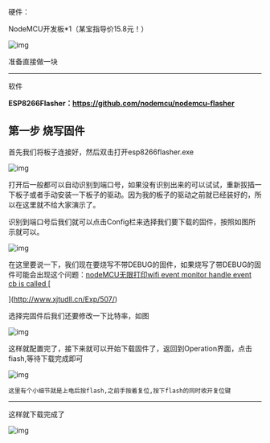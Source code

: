 硬件：

NodeMCU开发板*1（某宝指导价15.8元！）

![img](https://hongecho.oss-cn-hangzhou.aliyuncs.com/images/1917743-20200329152335095-121155949.jpg)



准备直接做一块

---

软件

**ESP8266Flasher：https://github.com/nodemcu/nodemcu-flasher**

## 第一步 烧写固件

首先我们将板子连接好，然后双击打开esp8266flasher.exe

![img](https://hongecho.oss-cn-hangzhou.aliyuncs.com/images/1917743-20200329153006174-1851356427.png)

 

打开后一般都可以自动识别到端口号，如果没有识别出来的可以试试，重新拔插一下板子或者手动安装一下板子的驱动。因为我的板子的驱动之前就已经装好的，所以在这里就不给大家演示了。

识别到端口号后我们就可以点击Config栏来选择我们要下载的固件，按照如图所示就可以。

![img](https://hongecho.oss-cn-hangzhou.aliyuncs.com/images/1917743-20200329153617408-1725461205.png)

在这里要说一下，我们现在要烧写不带DEBUG的固件，如果烧写了带DEBUG的固件可能会出现这个问题：[nodeMCU无限打印wifi event monitor handle event cb is called ](http://www.xjtudll.cn/Exp/507/  )[

](http://www.xjtudll.cn/Exp/507/)

选择完固件后我们还要修改一下比特率，如图

![img](https://hongecho.oss-cn-hangzhou.aliyuncs.com/images/1917743-20200329154440924-1513934333.png)

这样就配置完了，接下来就可以开始下载固件了，返回到Operation界面，点击fiash,等待下载完成即可

![img](https://hongecho.oss-cn-hangzhou.aliyuncs.com/images/1917743-20200329154647821-794940665.png)

 `这里有个小细节就是上电后按flash,之前手按着复位,按下flash的同时收开复位键`

---

这样就下载完成了

![img](https://hongecho.oss-cn-hangzhou.aliyuncs.com/images/1917743-20200329155146869-783291412.png)
